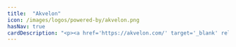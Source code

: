 ```yaml
---
title:  "Akvelon"
icon: /images/logos/powered-by/akvelon.png
hasNav: true
cardDescription: "<p><a href='https://akvelon.com/' target='_blank' rel='noopener noreferrer'>Akvelon</a> is a software engineering company that helps start-ups, SMBs, and Fortune 500 companies unlock the full potential of cloud, data, and AI/ML to empower their strategic advantage. Akvelon team has deep expertise in integrating Apache Beam with diverse data processing ecosystems and is an enthusiastic Apache Beam community contributor.</p>"
---
```

<!--
Licensed under the Apache License, Version 2.0 (the "License");
you may not use this file except in compliance with the License.
You may obtain a copy of the License at

http://www.apache.org/licenses/LICENSE-2.0

Unless required by applicable law or agreed to in writing, software
distributed under the License is distributed on an "AS IS" BASIS,
WITHOUT WARRANTIES OR CONDITIONS OF ANY KIND, either express or implied.
See the License for the specific language governing permissions and
limitations under the License.
-->
